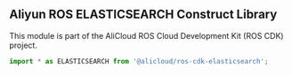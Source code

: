 ## Aliyun ROS ELASTICSEARCH Construct Library

This module is part of the AliCloud ROS Cloud Development Kit (ROS CDK) project.

```python
import * as ELASTICSEARCH from '@alicloud/ros-cdk-elasticsearch';
```
